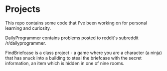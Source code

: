 Projects
========

This repo contains some code that I've been working on for personal learning and curiosity. 

DailyProgrammer contains problems posted to reddit's subreddit /r/dailyprogrammer.

FindBriefcase is a class project - a game where you are a character (a ninja) that has snuck into a building to steal the briefcase with the secret information, an item which is hidden in one of nine rooms.

